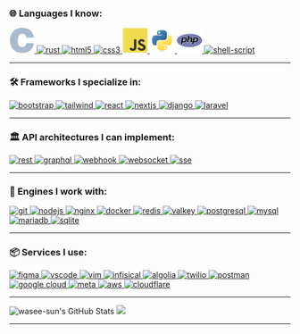 <!--
**wasee-sun/wasee-sun** is a ✨ _special_ ✨ repository because its `README.md` (this file) appears on your GitHub profile.

Here are some ideas to get you started:

- 🔭 I’m currently working on ...
- 🌱 I’m currently learning ...
- 👯 I’m looking to collaborate on ...
- 🤔 I’m looking for help with ...
- 💬 Ask me about ...
- 📫 How to reach me: ...
- 😄 Pronouns: ...
- ⚡ Fun fact: ...
-->

<h3 align="left">🌐 Languages I know:</h3>
<p align="left">
  <a href="#" target="_blank" rel="noreferrer"> 
    <img src="https://raw.githubusercontent.com/devicons/devicon/master/icons/c/c-original.svg" alt="c" width="45" height="45"/> 
  </a> 
  <a href="https://www.rust-lang.org/" target="_blank" rel="noreferrer"> 
    <img src="https://img.icons8.com/?size=100&id=XWesbnSd4AUa&format=png&color=8E3434" alt="rust" width="45" height="45"/> 
  </a> 
  <a href="https://developer.mozilla.org/en-US/docs/Web/HTML" target="_blank" rel="noreferrer"> 
    <img src="https://cdn.jsdelivr.net/gh/devicons/devicon@latest/icons/html5/html5-original.svg" alt="html5" width="45" height="45"/> 
  </a> 
  <a href="https://developer.mozilla.org/en-US/docs/Web/CSS" target="_blank" rel="noreferrer"> 
    <img src="https://cdn.jsdelivr.net/gh/devicons/devicon@latest/icons/css3/css3-original.svg" alt="css3" width="45" height="45"/> 
  </a> 
  <a href="https://developer.mozilla.org/en-US/docs/Web/JavaScript" target="_blank" rel="noreferrer"> 
    <img src="https://raw.githubusercontent.com/devicons/devicon/master/icons/javascript/javascript-original.svg" alt="javascript" width="45" height="45"/> 
  </a> 
  <a href="https://www.python.org/" target="_blank" rel="noreferrer"> 
    <img src="https://raw.githubusercontent.com/devicons/devicon/master/icons/python/python-original.svg" alt="python" width="45" height="45"/> 
  </a> 
  <a href="https://www.php.net/" target="_blank" rel="noreferrer"> 
    <img src="https://raw.githubusercontent.com/devicons/devicon/master/icons/php/php-original.svg" alt="php" width="45" height="45"/> 
  </a>
  <a href="#" target="_blank" rel="noreferrer"> 
    <img src="https://img.icons8.com/?size=100&id=8gWOBXY72Osj&format=png&color=000000" alt="shell-script" width="45" height="45""/> 
  </a> 
</p>

---

<h3 align="left">🛠️ Frameworks I specialize in:</h3>
<p align="left">
  <a href="https://getbootstrap.com/" target="_blank" rel="noreferrer"> 
    <img src="https://cdn.jsdelivr.net/gh/devicons/devicon@latest/icons/bootstrap/bootstrap-original.svg" alt="bootstrap" width="45" height="45"/> 
  </a> 
  <a href="https://tailwindcss.com/" target="_blank" rel="noreferrer"> 
    <img src="https://cdn.jsdelivr.net/gh/devicons/devicon@latest/icons/tailwindcss/tailwindcss-original.svg" alt="tailwind" width="45" height="45"/> 
  </a> 
  <a href="https://reactjs.org/" target="_blank" rel="noreferrer"> 
    <img src="https://cdn.jsdelivr.net/gh/devicons/devicon@latest/icons/react/react-original.svg" alt="react" width="45" height="45"/> 
  </a> 
  <a href="https://nextjs.org/" target="_blank" rel="noreferrer"> 
    <img src="https://cdn.jsdelivr.net/gh/devicons/devicon@latest/icons/nextjs/nextjs-original.svg" alt="nextjs" width="45" height="45"/> 
  </a> 
  <a href="https://www.djangoproject.com/" target="_blank" rel="noreferrer"> 
    <img src="https://img.icons8.com/?size=100&id=37o3DqV429ra&format=png&color=105228" alt="django" width="45" height="45"/> 
  </a>
  <a href="https://laravel.com/" target="_blank" rel="noreferrer"> 
    <img src="https://cdn.jsdelivr.net/gh/devicons/devicon@latest/icons/laravel/laravel-original.svg" alt="laravel" width="45" height="45"/> 
  </a>
</p>

---

<h3 align="left">🏛️ API architectures I can implement:</h3>
<p align="left">
  <a href="https://www.ibm.com/docs/en/mfci/7.6.1?topic=apis-rest-api" target="_blank" rel="noreferrer"> 
    <img src="https://static.vecteezy.com/system/resources/thumbnails/002/012/097/small_2x/rest-api-symbol-representational-state-transfer-emblem-vector.jpg" alt="rest" width="90" height="45"/> 
  </a> 
  <a href="https://graphql.org/" target="_blank" rel="noreferrer"> 
    <img src="https://img.icons8.com/?size=100&id=KRA1PoZgRrca&format=png&color=000000" alt="graphql" width="45" height="45"/> 
  </a> 
  <a href="https://www.redhat.com/en/topics/automation/what-is-a-webhook" target="_blank" rel="noreferrer"> 
    <img src="https://img.icons8.com/?size=100&id=24459&format=png&color=000000" alt="webhook" width="45" height="45"/> 
  </a> 
  <a href="https://developer.mozilla.org/en-US/docs/Web/API/WebSockets_API" target="_blank" rel="noreferrer"> 
    <img src="https://upload.wikimedia.org/wikipedia/commons/thumb/c/cd/WebSocket_colored_logo.svg/512px-WebSocket_colored_logo.svg.png" alt="websocket" width="45" height="45"/> 
  </a> 
  <a href="https://developer.mozilla.org/en-US/docs/Web/API/Server-sent_events" target="_blank" rel="noreferrer"> 
    <img src="https://velog.velcdn.com/images/ktf1686/post/c72b9495-a217-4673-ad64-9fc1ce58dc9e/image.webp" alt="sse" width="45" height="45"/> 
  </a>
</p>

---

<h3 align="left">🚀 Engines I work with:</h3>
<p align="left">
  <a href="https://git-scm.com/" target="_blank" rel="noreferrer"> 
    <img src="https://cdn.jsdelivr.net/gh/devicons/devicon@latest/icons/git/git-original.svg" alt="git" width="45" height="45"/> 
  </a> 
  <a href="https://nodejs.org/en" target="_blank" rel="noreferrer"> 
    <img src="https://cdn.jsdelivr.net/gh/devicons/devicon@latest/icons/nodejs/nodejs-plain-wordmark.svg" alt="nodejs" width="45" height="45"/> 
  </a> 
  <a href="https://nginx.org/" target="_blank" rel="noreferrer"> 
    <img src="https://img.icons8.com/?size=100&id=t2x6DtCn5Zzx&format=png&color=000000" alt="nginx" width="45" height="45"/> 
  </a> 
  <a href="https://www.docker.com/" target="_blank" rel="noreferrer"> 
    <img src="https://cdn.jsdelivr.net/gh/devicons/devicon@latest/icons/docker/docker-plain.svg" alt="docker" width="45" height="45"/> 
  </a> 
  <a href="https://redis.io/" target="_blank" rel="noreferrer"> 
    <img src="https://cdn.jsdelivr.net/gh/devicons/devicon@latest/icons/redis/redis-original.svg" alt="redis" width="45" height="45"/> 
  </a> 
  <a href="https://valkey.io/" target="_blank" rel="noreferrer"> 
    <img src="https://avatars.githubusercontent.com/u/164458127?s=280&v=4" alt="valkey" width="45" height="45"/> 
  </a> 
  <a href="https://www.postgresql.org/" target="_blank" rel="noreferrer"> 
    <img src="https://cdn.jsdelivr.net/gh/devicons/devicon@latest/icons/postgresql/postgresql-original.svg" alt="postgresql" width="45" height="45"/> 
  </a> 
  <a href="https://www.mysql.com/" target="_blank" rel="noreferrer"> 
    <img src="https://cdn.jsdelivr.net/gh/devicons/devicon@latest/icons/mysql/mysql-original.svg" alt="mysql" width="45" height="45"/> 
  </a> 
  <a href="https://mariadb.org/" target="_blank" rel="noreferrer"> 
    <img src="https://img.icons8.com/?size=100&id=nrY6pkbRkJCi&format=png&color=000000" alt="mariadb" width="45" height="45"/> 
  </a> 
  <a href="https://www.sqlite.org/" target="_blank" rel="noreferrer"> 
    <img src="https://cdn.jsdelivr.net/gh/devicons/devicon@latest/icons/sqlite/sqlite-original.svg" alt="sqlite" width="45" height="45"/> 
  </a> 
</p>

---

<h3 align="left">📦 Services I use:</h3>
<p align="left">
  <a href="https://www.figma.com/" target="_blank" rel="noreferrer"> 
    <img src="https://cdn.jsdelivr.net/gh/devicons/devicon@latest/icons/figma/figma-original.svg" alt="figma" width="45" height="45"/> 
  </a> 
  <a href="https://code.visualstudio.com/" target="_blank" rel="noreferrer"> 
    <img src="https://cdn.jsdelivr.net/gh/devicons/devicon@latest/icons/vscode/vscode-original.svg" alt="vscode" width="45" height="45"/> 
  </a> 
  <a href="https://www.vim.org/" target="_blank" rel="noreferrer"> 
    <img src="https://cdn.jsdelivr.net/gh/devicons/devicon@latest/icons/vim/vim-original.svg" alt="vim" width="45" height="45"/> 
  </a> 
  <a href="https://infisical.com/" target="_blank" rel="noreferrer"> 
    <img src="https://avatars.githubusercontent.com/u/107880645?s=200&v=4" alt="infisical" width="45" height="45"/> 
  </a> 
  <a href="https://www.algolia.com/" target="_blank" rel="noreferrer"> 
    <img src="https://cdn.jsdelivr.net/gh/devicons/devicon@latest/icons/algolia/algolia-original.svg" alt="algolia" width="45" height="45"/> 
  </a> 
  <a href="https://www.twilio.com/en-us" target="_blank" rel="noreferrer"> 
    <img src="https://avatars.githubusercontent.com/u/109142?s=200&v=4" alt="twilio" width="45" height="45"/> 
  </a> 
  <a href="https://www.postman.com/" target="_blank" rel="noreferrer"> 
    <img src="https://cdn.jsdelivr.net/gh/devicons/devicon@latest/icons/postman/postman-original.svg" alt="postman" width="45" height="45"/> 
  </a> 
  <a href="https://console.cloud.google.com/" target="_blank" rel="noreferrer"> 
    <img src="https://cdn.jsdelivr.net/gh/devicons/devicon@latest/icons/googlecloud/googlecloud-original.svg" alt="google cloud" width="45" height="45"/> 
  </a> 
  <a href="https://developers.facebook.com/" target="_blank" rel="noreferrer"> 
    <img src="https://img.icons8.com/?size=100&id=PvvcWRWxRKSR&format=png&color=000000" alt="meta" width="45" height="45"/> 
  </a> 
  <a href="https://aws.amazon.com/" target="_blank" rel="noreferrer"> 
    <img src="https://cdn.jsdelivr.net/gh/devicons/devicon@latest/icons/amazonwebservices/amazonwebservices-original-wordmark.svg" alt="aws" width="45" height="45"/> 
  </a> 
  <a href="https://www.cloudflare.com/" target="_blank" rel="noreferrer"> 
    <img src="https://cdn.jsdelivr.net/gh/devicons/devicon@latest/icons/cloudflare/cloudflare-original.svg" alt="cloudflare" width="45" height="45"/> 
  </a> 
</p>

---

<img src="https://github-readme-stats.vercel.app/api?username=waseesun&show_icons=true&icon_color=F52961&show=reviews,prs_merged&line_height=33&count_private=true&theme=tokyonight&card_width=495" alt="wasee-sun's GitHub Stats" />

<img src="https://github-readme-streak-stats.herokuapp.com/?user=waseesun&theme=jolly" />

---

<!--
<h3 align="left">📱 Connect with me on:</h3>
<p align="left">
  <a href="https://facebook.com" target="_blank" rel="noreferrer">
    <img src="https://raw.githubusercontent.com/devicons/devicon/master/icons/facebook/facebook-original.svg" alt="facebook" width="45" height="45"/>
  </a>
  <a href="https://instagram.com" target="_blank" rel="noreferrer">
    <img src="https://raw.githubusercontent.com/devicons/devicon/master/icons/instagram/instagram-original.svg" alt="instagram" width="45" height="45"/>
  </a>
  <a href="https://twitter.com" target="_blank" rel="noreferrer">
    <img src="https://raw.githubusercontent.com/devicons/devicon/master/icons/twitter/twitter-original.svg" alt="twitter" width="45" height="45"/>
  </a>
  <a href="https://linkedin.com" target="_blank" rel="noreferrer">
    <img src="https://raw.githubusercontent.com/devicons/devicon/master/icons/linkedin/linkedin-original.svg" alt="linkedin" width="45" height="45"/>
  </a>
</p>
-->
